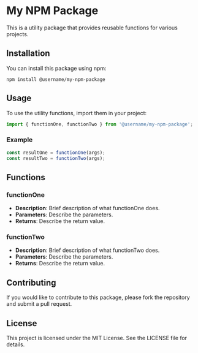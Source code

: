 # My NPM Package

This is a utility package that provides reusable functions for various projects.

## Installation

You can install this package using npm:

```
npm install @username/my-npm-package
```

## Usage

To use the utility functions, import them in your project:

```typescript
import { functionOne, functionTwo } from '@username/my-npm-package';
```

### Example

```typescript
const resultOne = functionOne(args);
const resultTwo = functionTwo(args);
```

## Functions

### functionOne

- **Description**: Brief description of what functionOne does.
- **Parameters**: Describe the parameters.
- **Returns**: Describe the return value.

### functionTwo

- **Description**: Brief description of what functionTwo does.
- **Parameters**: Describe the parameters.
- **Returns**: Describe the return value.

## Contributing

If you would like to contribute to this package, please fork the repository and submit a pull request.

## License

This project is licensed under the MIT License. See the LICENSE file for details.
